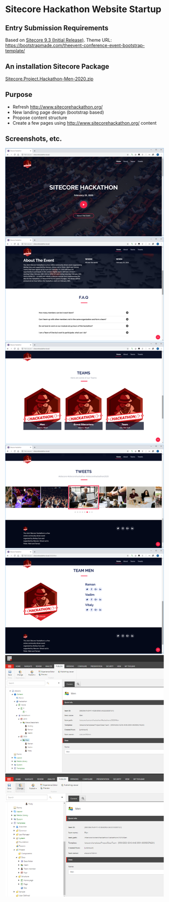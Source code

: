 # Sitecore Hackathon Website Startup

## Entry Submission Requirements 
Based on [Sitecore 9.3 (Initial Release)](https://dev.sitecore.net/Downloads/Sitecore_Experience_Platform/93/Sitecore_Experience_Platform_93_Initial_Release.aspx).
Theme URL: https://bootstrapmade.com/theevent-conference-event-bootstrap-template/

## An installation Sitecore Package

[Sitecore.Project.Hackathon-Men-2020.zip](https://github.com/Sitecore-Hackathon/2020-Men/tree/master/sc.package/Sitecore.Project.Hackathon-Men-2020.zip)

## Purpose

- Refresh http://www.sitecorehackathon.org/
- New landing page design (bootstrap based)
- Propose content structure
- Create a few pages using http://www.sitecorehackathon.org/ content

## Screenshots, etc.

![1](documentation/images/1.png?raw=true  "1")
![2](documentation/images/2.png?raw=true  "2")
![3](documentation/images/3.png?raw=true  "3")
![4](documentation/images/4.png?raw=true  "4")
![5](documentation/images/5.png?raw=true  "5")
![6](documentation/images/6.png?raw=true  "6")
![7](documentation/images/7.png?raw=true  "7")
